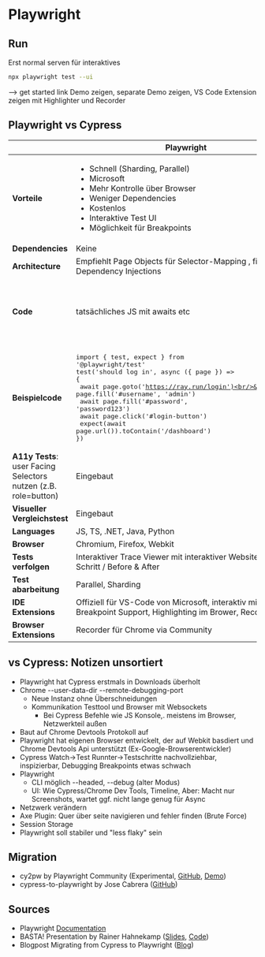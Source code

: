 # Playwright

## Run

Erst normal serven für interaktives

```sh
npx playwright test --ui
```

--> get started link Demo zeigen, separate Demo zeigen, VS Code Extension zeigen mit Highlighter und Recorder

## Playwright vs Cypress

|                                                                 | **Playwright**                                                                                                                                                                                                                                                                                                                                                                    | **Cypress**                                                                                                                                                                                                                                                                                                                                                              |
|-----------------------------------------------------------------|-----------------------------------------------------------------------------------------------------------------------------------------------------------------------------------------------------------------------------------------------------------------------------------------------------------------------------------------------------------------------------------|--------------------------------------------------------------------------------------------------------------------------------------------------------------------------------------------------------------------------------------------------------------------------------------------------------------------------------------------------------------------------|
| **Vorteile**                                                    | <ul><li>Schnell (Sharding, Parallel)</li><li>Microsoft</li><li>Mehr Kontrolle über Browser</li><li>Weniger Dependencies</li><li>Kostenlos</li><li>Interaktive Test UI</li><li>Möglichkeit für Breakpoints</li></ul>                                                                                                                                                               | <ul><li>Einfacherer Code</li><li>Mature</li><li>Component Testing</li></ul>                                                                                                                                                                                                                                                                                              |
| **Dependencies**                                                | Keine                                                                                                                                                                                                                                                                                                                                                                             | Mocha, Chai, JQuery, ...                                                                                                                                                                                                                                                                                                                                                 |
| **Architecture**                                                | Empfiehlt Page Objects für Selector-Mapping  , fixtures mit Dependency Injections                                                                                                                                                                                                                                                                                                 | Möchte dass jede Zeile mit cy beginnt, page object pattern ungern gesehen -> Alles ins cy objekt                                                                                                                                                                                                                                                                         |
| **Code**                                                        | tatsächliches JS mit awaits etc                                                                                                                                                                                                                                                                                                                                                   | Versteckt asynchronität (kein await):<ul><li>gut für einfaches, sonst kompliziert</li><li>Baut ausführungsplan auf, der später async ausgeführt wird</li><li>Breakpoints an falscher Stelle</li><li>Schwer wenn man async Testbedingungen laden will (aus DB)</li></ul>                                                                                                  |
| **Beispielcode**                                                | <pre>import { test, expect } from '@playwright/test'<br/>test('should log in', async ({ page }) => {<br/>&nbsp;await page.goto('https://ray.run/login')<br/>&nbsp;await page.fill('#username', 'admin')<br/>&nbsp;await page.fill('#password', 'password123')<br/>&nbsp;await page.click('#login-button')<br/>&nbsp;expect(await page.url()).toContain('/dashboard')<br/>})</pre> | <pre>describe('Login Page', () => {<br/>&nbsp;it('should log in', () => {<br/>&nbsp;&nbsp;cy.visit('https://ray.run/login')<br/>&nbsp;&nbsp;cy.get('#username').type('admin')<br/>&nbsp;&nbsp;cy.get('#password').type('password123')<br/>&nbsp;&nbsp;cy.get('#login-button').click()<br/>&nbsp;&nbsp;cy.url().should('include', '/dashboard')<br/>&nbsp;})<br/>})</pre> |
| **A11y Tests**: user Facing Selectors nutzen (z.B. role=button) | Eingebaut                                                                                                                                                                                                                                                                                                                                                                         | Via Community                                                                                                                                                                                                                                                                                                                                                            |
| **Visueller Vergleichstest**                                    | Eingebaut                                                                                                                                                                                                                                                                                                                                                                         | nur in Commercial Version oder durch Community Support                                                                                                                                                                                                                                                                                                                   |
| **Languages**                                                   | JS, TS, .NET, Java, Python                                                                                                                                                                                                                                                                                                                                                        | JS, TS                                                                                                                                                                                                                                                                                                                                                                   |
| **Browser**                                                     | Chromium, Firefox, Webkit                                                                                                                                                                                                                                                                                                                                                         | Chromium, Firefox, Webkit                                                                                                                                                                                                                                                                                                                                                |
| **Tests verfolgen**                                             | Interaktiver Trace Viewer mit interaktiver Website zu jedem Schritt / Before & After                                                                                                                                                                                                                                                                                              | Screen Recording Video, Screenshot on Error oder interaktive Lösung in commercial cloud (teuer aber gut ähnlich Traceview)                                                                                                                                                                                                                                               |
| **Test abarbeitung**                                            | Parallel, Sharding                                                                                                                                                                                                                                                                                                                                                                | Sequenziell, Langsam                                                                                                                                                                                                                                                                                                                                                     |
| **IDE Extensions**                                              | Offiziell für VS-Code von Microsoft, interaktiv mit Breakpoint Support, Highlighting im Brower, Recorder, ...                                                                                                                                                                                                                                                                     | Community VS Code und offiziell in JetBrains integriert                                                                                                                                                                                                                                                                                                                  |
| **Browser Extensions**                                          | Recorder für Chrome via Community                                                                                                                                                                                                                                                                                                                                                 | Recorder für Chrome                                                                                                                                                                                                                                                                                                                                                      |

## vs Cypress: Notizen unsortiert

- Playwright hat Cypress erstmals in Downloads überholt
- Chrome --user-data-dir --remote-debugging-port
  - Neue Instanz ohne Überschneidungen
  - Kommunikation Testtool und Browser mit Websockets
    - Bei Cypress Befehle wie JS Konsole,. meistens im Browser, Netzwerkteil außen
- Baut auf Chrome Devtools Protokoll auf
- Playwright hat eigenen Browser entwickelt, der auf Webkit basdiert und Chrome Devtools Api unterstützt (Ex-Google-Browserentwickler)
- Cypress Watch->Test Runnter->Testschritte nachvollziehbar, inspizierbar, Debugging Breakpoints etwas schwach
- Playwright
  - CLI möglich --headed, --debug (alter Modus)
  - UI: Wie Cypress/Chrome Dev Tools, Timeline, Aber: Macht nur Screenshots, wartet ggf. nicht lange genug für Async
- Netzwerk verändern
- Axe Plugin: Quer über seite navigieren und fehler finden (Brute Force)
- Session Storage
- Playwright soll stabiler und "less flaky" sein

## Migration

- cy2pw by Playwright Community (Experimental, [GitHub](https://github.com/playwright-community/cy2pw), [Demo](https://demo.playwright.dev/cy2pw/))
- cypress-to-playwright by Jose Cabrera ([GitHub](https://github.com/11joselu/cypress-to-playwright))

## Sources

- Playwright [Documentation](https://playwright.dev/docs/intro)
- BASTA! Presentation by Rainer Hahnekamp ([Slides](https://speakerdeck.com/rainerhahnekamp/basta-spring-2024-cypress-und-playwright), [Code](https://github.com/rainerhahnekamp/basta-spring-2024-cypress-and-playwright))
- Blogpost Migrating from Cypress to Playwright ([Blog](https://medium.com/@lucgagan/migrating-from-cypress-to-playwright-a7add04b02b3))
